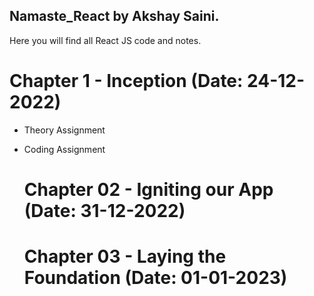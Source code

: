 ## Namaste_React by Akshay Saini.

Here you will find all React JS code and notes.

# Chapter 1 - Inception (Date: 24-12-2022)

- Theory Assignment
- Coding Assignment

  # Chapter 02 - Igniting our App (Date: 31-12-2022)

  # Chapter 03 - Laying the Foundation (Date: 01-01-2023)
